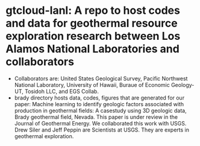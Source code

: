 # gtcloud-lanl: A repo to host codes and data for geothermal resource exploration research between Los Alamos National Laboratories and collaborators 
- Collaborators are: United States Geological Survey, Pacific Northwest National Laboratory, University of Hawaii, Buraue of Economic Geology-UT, Tosidoh LLC, and EGS Collab. 
- brady directory hosts data, codes, figures that are generated for our paper: Machine learning to identify geologic factors associated with production in geothermal fields: A casestudy
using 3D geologic data, Brady geothermal field, Nevada. This paper is under review in the Journal of Geothermal Energy. We collaborated this work with USGS. Drew Siler and Jeff Peppin are Scientists at USGS. They are experts in geothermal exploration. 
